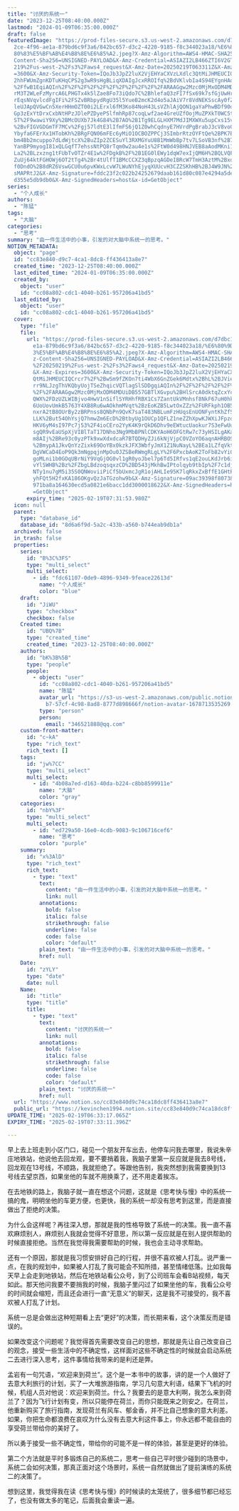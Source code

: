 ```yaml
---
title: "讨厌的系统一"
date: "2023-12-25T08:40:00.000Z"
lastmod: "2024-01-09T06:35:00.000Z"
draft: false
featuredImage: "https://prod-files-secure.s3.us-west-2.amazonaws.com/d7dbc101-8\
  2ce-4f96-ae1a-879bd6c9f3a6/842bc657-d3c2-4220-9185-f8c344023a18/%E6%80%9D%E8%\
  80%83%E5%BF%AB%E4%B8%8E%E6%85%A2.jpeg?X-Amz-Algorithm=AWS4-HMAC-SHA256&X-Amz-\
  Content-Sha256=UNSIGNED-PAYLOAD&X-Amz-Credential=ASIAZI2LB466ZTI6V2GT%2F20250\
  219%2Fus-west-2%2Fs3%2Faws4_request&X-Amz-Date=20250219T063311Z&X-Amz-Expires\
  =3600&X-Amz-Security-Token=IQoJb3JpZ2luX2VjEHYaCXVzLXdlc3QtMiJHMEUCIQCg2j0aVX\
  2hhFWUmZgnKDTuKHqCPS2g3wR9sHgBLiqXDAIgJcxRROIfq%2BdVKlvbIa4S94EYgnHAoezimgpG2\
  %2FfwB1EqiAQIn%2F%2F%2F%2F%2F%2F%2F%2F%2F%2F%2FARAAGgw2Mzc0MjMxODM4MDUiDJ8ull\
  rM3T2WLeFzMyrcA6LPHGTx4k5lZae8Fo73iQdo7C%2BhlefaQ3zFI7fSx69k7sfGjUwHr4t0%2FwG\
  rEqsNVqvlcdFgIFi%2FSZvBRbpydRgU35l5YueB2mcK2d4o5aJAiV7r8VdNEKSscAy0fZQcX4upIq\
  leUJApQVGwCn5XerHHmOZT00i2LErxl6fM3Ko84NoH43LsVZhlAjQON1gaYaPhwBDf90qMfgp0nKI\
  Gp3zExYtDrxCxbNtHPzJDlePZDyePSlfmhRp87coqLwf2ae4GreUZfOojMuZPXkT0WC5tpwJ2W8Vf\
  ST%2F9wawiY9Xy%2BMcOUXb7Jk4G84%2B7AO%2B1Tg9ELGLHXM7MdJIMXWXu5upCxs15v6eG%2FjM\
  %2BvFIGVGDGmTF7MCv%2Fgj57ldtE3lIfmFS6jQ1Z0whCqdnyE7HVrdPgBrabJ3cV8voCB9HDL7Ea\
  Ybyfa6FErXx1HTobKh%2BRgFQN06mFEc6yMiO1OCBOZPPCj3SImbrRtzOYFtQe%2BPK7ESBDFZqWY\
  bm4Bb2mcuppo7dLdWjtcX%2BuZIp2ZCESuYl3RXMGYuU8B1MmWbBp7tv7LSoVB3nf%2B74E7hu8wS\
  YanBP9myogI81xQLGqfT7ehssNtPQ8rTqm0w2au4e1s%2FtW0d498HNJVEB8aAodMKni1b0GOqUBm\
  La2%2BLzxzng1tFUbTvOTZr4E1w%2FDgkB%2F%2B1EG0lEWy1dqW7exIjQM6H%2BQLVQFZpPecSGV\
  ZuUj64ktFGHOWj6OT2tTg4%2Br4tUlfT1BMcCCXZ3qBpzqAGDeIBRcW7TmH3AztM%2Bxd3RjdT8uI\
  f0DndO%2B8dRZ6VswGCU0u6pvKWxLcvW7LWuNYhEjyqXUUcvH3CZZSKhHB%2BJ4W9JN%2BOvMpHms\
  sMAPRtJ2&X-Amz-Signature=fddc23f2c022b24252679daab161d80c087e4294a5de9b19a21c\
  d355e5db9db0&X-Amz-SignedHeaders=host&x-id=GetObject"
series:
  - "个人成长"
authors:
  - "陈猛"
tags:
  - "大脑"
categories:
  - "思考"
summary: "由一件生活中的小事，引发的对大脑中系统一的思考。"
NOTION_METADATA:
  object: "page"
  id: "cc83e840-d9c7-4ca1-8dc8-ff436413a8e7"
  created_time: "2023-12-25T08:40:00.000Z"
  last_edited_time: "2024-01-09T06:35:00.000Z"
  created_by:
    object: "user"
    id: "cc08a802-cdc1-4040-b261-957206a41bd5"
  last_edited_by:
    object: "user"
    id: "cc08a802-cdc1-4040-b261-957206a41bd5"
  cover:
    type: "file"
    file:
      url: "https://prod-files-secure.s3.us-west-2.amazonaws.com/d7dbc101-82ce-4f96-a\
        e1a-879bd6c9f3a6/842bc657-d3c2-4220-9185-f8c344023a18/%E6%80%9D%E8%80%8\
        3%E5%BF%AB%E4%B8%8E%E6%85%A2.jpeg?X-Amz-Algorithm=AWS4-HMAC-SHA256&X-Am\
        z-Content-Sha256=UNSIGNED-PAYLOAD&X-Amz-Credential=ASIAZI2LB466U5BPLODC\
        %2F20250219%2Fus-west-2%2Fs3%2Faws4_request&X-Amz-Date=20250219T063154Z\
        &X-Amz-Expires=3600&X-Amz-Security-Token=IQoJb3JpZ2luX2VjEHYaCXVzLXdlc3\
        QtMiJHMEUCIQCrcr7%2F%2BwSm9fZKOn7ti4WbX6GnZGek6Mdtx%2BhL%2BJViegIgXdXGJ\
        rr9NLJzgThVKQbyUojTSeZhqicVQTlagSlSDDgqiAQIn%2F%2F%2F%2F%2F%2F%2F%2F%2F\
        %2F%2FARAAGgw2Mzc0MjMxODM4MDUiDB557GBTlXGvpu%2BHlSrcA0dktqZcxYcnQRY6%2F\
        QWX%2FDzUZLWIBjvo4HwV1nSiflSYRHhfRBX1Cs7ZantUkVMnhsf8NkF67uH0hkh3RHvRUp\
        6UoUovUmkB5763Y4XB8Ru6wAOkhmMVqt%2BzEoKZB5LwtOxZZz%2FURFkph1OB5WzkTLEYP\
        nxrA2tB8OUrBy2zBRPnss8QNbPn9QvK7saT483NBLumFzHUqsEnUONFyntKhZfSDyvsEZr4\
        LLK%2But54OhYsjQ7hmwZm6EcD%2BtbyUg1OUCp1QFLZ1neZZhXpwKJWXiJFpzo%2FLGzqS\
        HKV6yM4sI97Pc7j53%2F4ioCEro2YyK4K9rQkD6Dhv9eEWtucUaokur7S3eFwUuMGKQ2zZh\
        sgQR9vEaUSpXjVIBlTaT17DNho3Ng9MbBPNlCDKYAoH6OFGtRw7c73yHSILgAKaBqNL4c63\
        m8AIj%2BRe93c0yzPTk9xwXdxdcaR7BTQDHyZJi6kNjVjpC0VZoYO6aqnAHRBOSCAZKW51q\
        %2BmypA1JkvQnYzZixk69OoYBx0kzkJFX3WbfyJmX1Z1NuNayL%2BEa1LZfqVktaxUPZEwa\
        DgVWCaD4EoP9Qk3mNgpqjnMpOu0JZSBeRWmgRLgLY%2F6PxcbAoK2ToFb82vYiCMy3mI4oL\
        goMLni1b0GOqUBrNiY9VqGjOG0vl1gR0yoJbel7p6Td5IRfvs1qE2ouLKdJrb6iiW4r9knD\
        vYlSWHB%2Bz%2FZbgLBdzoqsqxzCD%2BD543jMkhBwIPtolqyb9tbIp%2F7c1djM%2BxPH7\
        NTy1nu7gM5i35S0QNWoviiPiCf5bUxmcJgR1ojAHLIe95K7lqRkxZxBffE1GHtPaxH6mSI5\
        yhFQt5H2fxKA186OKgvQzJaTGzohw9b&X-Amz-Signature=09ac39398f807383b382ab7\
        971ba8a164630ecd5a0821e6bacc1dd3000018622&X-Amz-SignedHeaders=host&x-id\
        =GetObject"
      expiry_time: "2025-02-19T07:31:53.980Z"
  icon: null
  parent:
    type: "database_id"
    database_id: "8d6a6f9d-5a2c-433b-a560-b744eab9db1a"
  archived: false
  in_trash: false
  properties:
    series:
      id: "B%3C%3FS"
      type: "multi_select"
      multi_select:
        - id: "fdc61107-0de9-4896-9349-9feace22613d"
          name: "个人成长"
          color: "blue"
    draft:
      id: "JiWU"
      type: "checkbox"
      checkbox: false
    Created time:
      id: "UBQ%7B"
      type: "created_time"
      created_time: "2023-12-25T08:40:00.000Z"
    authors:
      id: "bK%3B%5B"
      type: "people"
      people:
        - object: "user"
          id: "cc08a802-cdc1-4040-b261-957206a41bd5"
          name: "陈猛"
          avatar_url: "https://s3-us-west-2.amazonaws.com/public.notion-static.com/775523\
            b7-57cf-4c98-8ad8-8777d898666f/notion-avatar-1678713535269.png"
          type: "person"
          person:
            email: "346521888@qq.com"
    custom-front-matter:
      id: "c~kA"
      type: "rich_text"
      rich_text: []
    tags:
      id: "jw%7CC"
      type: "multi_select"
      multi_select:
        - id: "4b08a7ed-d163-40da-b224-c8bb8599911e"
          name: "大脑"
          color: "gray"
    categories:
      id: "nbY%3F"
      type: "multi_select"
      multi_select:
        - id: "ed729a50-16e0-4cdb-9083-9c106716cef6"
          name: "思考"
          color: "purple"
    summary:
      id: "x%3AlD"
      type: "rich_text"
      rich_text:
        - type: "text"
          text:
            content: "由一件生活中的小事，引发的对大脑中系统一的思考。"
            link: null
          annotations:
            bold: false
            italic: false
            strikethrough: false
            underline: false
            code: false
            color: "default"
          plain_text: "由一件生活中的小事，引发的对大脑中系统一的思考。"
          href: null
    Date:
      id: "zYLY"
      type: "date"
      date: null
    Name:
      id: "title"
      type: "title"
      title:
        - type: "text"
          text:
            content: "讨厌的系统一"
            link: null
          annotations:
            bold: false
            italic: false
            strikethrough: false
            underline: false
            code: false
            color: "default"
          plain_text: "讨厌的系统一"
          href: null
  url: "https://www.notion.so/cc83e840d9c74ca18dc8ff436413a8e7"
  public_url: "https://kevinchen1994.notion.site/cc83e840d9c74ca18dc8ff436413a8e7"
UPDATE_TIME: "2025-02-19T06:33:17.065Z"
EXPIRY_TIME: "2025-02-19T07:33:11.396Z"

---
```

<link rel="stylesheet" href="https://cdn.jsdelivr.net/npm/katex@0.16.2/dist/katex.min.css" integrity="sha384-bYdxxUwYipFNohQlHt0bjN/LCpueqWz13HufFEV1SUatKs1cm4L6fFgCi1jT643X" crossorigin="anonymous">


早上去上班走到小区门口，碰见一个朋友开车出去，他停车问我去哪里，我说朱辛庄地铁站，他说他去回龙观，要不要捎着我，我脑子里第一反应就是我去8号线，回龙观在13号线，不顺路，我就拒绝了。等跟他告别，我突然想到我需要换到13号线去望京西，如果坐他的车就不用换乘了，还不用走着挨冻。


在去地铁的路上，我脑子就一直在想这个问题，这就是《思考快与慢》中的系统一搞的鬼，明明坐他的车更方便，也更快，我的系统一却没有思考到这里，而是直接做出了拒绝的决策。


为什么会这样呢？再往深入想，那就是我的性格导致了系统一的决策。我一直不喜欢麻烦别人，麻烦别人我就会觉得不好意思，所以第一反应就是在别人提供帮助的时候直接拒绝。当然在我觉得我需要帮助的时候，我也会主动寻求帮助。


还有一个原因，那就是我习惯安排好自己的行程，并很不喜欢被人打乱。说严重一点，在我的规划中，如果被人打乱了我可能会不知所措，甚至情绪低落。比如我每天早上会走到地铁站，然后在地铁站看公众号，到了公司班车会看B站视频，每天如此。那天他问我要不要捎我的时候，我脑子里闪过了如果坐他的车，我看公众号的时间就会缩短，而且还会进行一直“无意义”的聊天，这是我不可接受的，我不喜欢被人打乱了计划。


系统一总是会做出这种短期看上去“更好”的决策，而长期来看，这个决策反而是错误的。


如果改变这个问题呢？我觉得首先需要改变自己的思想，那就是先让自己改变自己的观念，接受一些生活中的不确定性，这样面对这些不确定性的时候就会启动系统二去进行深入思考，这件事情给我带来的是利还是弊。


孟岩有一句咒语，“欢迎来到荷兰”。这个是一本书中的故事，讲的是一个人做好了去意大利旅行的计划，买了一大堆旅游指南，学习几句意大利语，结果下飞机的时候，机组人员对他说：欢迎来到荷兰。什么？我要去的是意大利啊，我怎么来到荷兰了？因为飞行计划有变，所以只能停在荷兰，而你只能既来之则安之。在荷兰，他重新购买了旅行指南，发现荷兰有风车、郁金香，并不比自己想象的意大利差。如果，你把生命都浪费在哀叹为什么没有去意大利这件事上，你永远都不能自由的享受荷兰带给你的美好了。


所以勇于接受一些不确定性，带给你的可能不是一样的体验，甚至是更好的体验。


第二个方法就是平时多锻炼自己的系统二，思考一些自己平时很少碰到的场景中，系统二会如何决策，那真正面对这个场景时，系统一自然就做出了提前演练的系统二的决策了。


想到这里，我觉得我在读《思考快与慢》的时候读的太笼统了，很多细节都已经忘了，也没有做太多的笔记，后面我会重读一遍。

